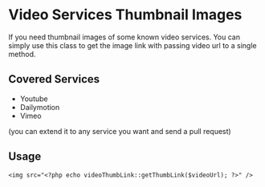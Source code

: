 # Video Services Thumbnail Images #

If you need thumbnail images of some known video services. You can simply use this class
to get the image link with passing video url to a single method.

## Covered Services ##

<ul>
<li>Youtube</li>
<li>Dailymotion</li>
<li>Vimeo</li>
</ul>

(you can extend it to any service you want and send a pull request)

## Usage ##

```
<img src="<?php echo videoThumbLink::getThumbLink($videoUrl); ?>" />
```
